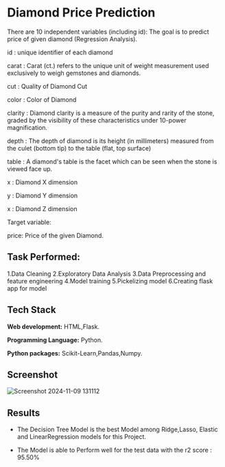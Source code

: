 # Diamond Price Prediction

There are 10 independent variables (including id): The goal is to predict price of given diamond (Regression Analysis).

id : unique identifier of each diamond

carat : Carat (ct.) refers to the unique unit of weight measurement used exclusively to weigh gemstones and diamonds.

cut : Quality of Diamond Cut

color : Color of Diamond

clarity : Diamond clarity is a measure of the purity and rarity of the stone, graded by the visibility of these characteristics under 10-power magnification.

depth : The depth of diamond is its height (in millimeters) measured from the culet (bottom tip) to the table (flat, top surface)

table : A diamond's table is the facet which can be seen when the stone is viewed face up.

x : Diamond X dimension

y : Diamond Y dimension

x : Diamond Z dimension

Target variable:

price: Price of the given Diamond.


## Task Performed:
1.Data Cleaning
2.Exploratory Data Analysis
3.Data Preprocessing and feature engineering
4.Model training
5.Pickelizing model
6.Creating flask app for model


## Tech Stack

**Web development:** HTML,Flask.

**Programming Language:** Python.

**Python packages:** Scikit-Learn,Pandas,Numpy.

## Screenshot

![Screenshot 2024-11-09 131112](https://github.com/user-attachments/assets/9056fc2e-dfb5-4ec3-8f20-f0a92cc76fa7)
## Results
- The Decision Tree Model is the best Model among Ridge,Lasso,      Elastic and LinearRegression models for this Project.

- The Model is able to Perform well for the test data with the r2 score : 95.50%
